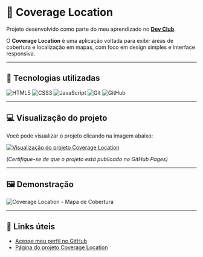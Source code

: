 <!-- markdownlint-disable MD033 -->

# 📍 Coverage Location

Projeto desenvolvido como parte do meu aprendizado no **[Dev Club](https://www.devclub.com.br)**.

O **Coverage Location** é uma aplicação voltada para exibir áreas de cobertura e localização em mapas, com foco em design simples e interface responsiva.

---

## 🚀 Tecnologias utilizadas

![HTML5](https://img.shields.io/badge/HTML5-E34F26?style=for-the-badge&logo=html5&logoColor=white)
![CSS3](https://img.shields.io/badge/CSS3-1572B6?style=for-the-badge&logo=css3&logoColor=white)
![JavaScript](https://img.shields.io/badge/JavaScript-F7DF1E?style=for-the-badge&logo=javascript&logoColor=black)
![Git](https://img.shields.io/badge/Git-F05032?style=for-the-badge&logo=git&logoColor=white)
![GitHub](https://img.shields.io/badge/GitHub-000?style=for-the-badge&logo=github&logoColor=white)

---

## 💻 Visualização do projeto

Você pode visualizar o projeto clicando na imagem abaixo:

[![Visualização do projeto Coverage Location](https://github.com/adilsonribeiroalmeida/Coverage-Location/blob/main/assets/coverage-location.jpg?raw=true)](https://github.com/adilsonribeiroalmeida/Coverage-Location)

*(Certifique-se de que o projeto está publicado no GitHub Pages)*

---

## 🖼️ Demonstração

![Coverage Location - Mapa de Cobertura](https://github.com/adilsonribeiroalmeida/Coverage-Location/blob/main/assets/coverage-location.jpg?raw=true)

---

## 🔗 Links úteis

- [Acesse meu perfil no GitHub](https://github.com/adilsonribeiroalmeida)
- [Página do projeto Coverage Location](https://github.com/adilsonribeiroalmeida/Coverage-Location)

<!-- markdownlint-enable MD033 -->
